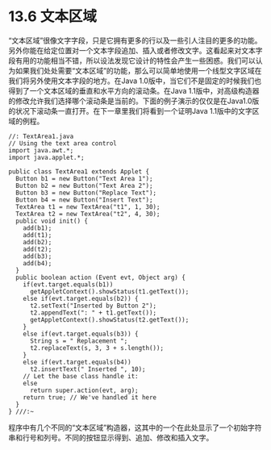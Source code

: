 # 13.6 文本区域

“文本区域”很像文字字段，只是它拥有更多的行以及一些引人注目的更多的功能。另外你能在给定位置对一个文本字段追加、插入或者修改文字。这看起来对文本字段有用的功能相当不错，所以设法发现它设计的特性会产生一些困惑。我们可以认为如果我们处处需要“文本区域”的功能，那么可以简单地使用一个线型文字区域在我们将另外使用文本字段的地方。在Java 1.0版中，当它们不是固定的时候我们也得到了一个文本区域的垂直和水平方向的滚动条。在Java 1.1版中，对高级构造器的修改允许我们选择哪个滚动条是当前的。下面的例子演示的仅仅是在Java1.0版的状况下滚动条一直打开。在下一章里我们将看到一个证明Java 1.1版中的文字区域的例程。

```text
//: TextArea1.java
// Using the text area control
import java.awt.*;
import java.applet.*;

public class TextArea1 extends Applet {
  Button b1 = new Button("Text Area 1");
  Button b2 = new Button("Text Area 2");
  Button b3 = new Button("Replace Text");
  Button b4 = new Button("Insert Text");
  TextArea t1 = new TextArea("t1", 1, 30);
  TextArea t2 = new TextArea("t2", 4, 30);
  public void init() {
    add(b1);
    add(t1);
    add(b2);
    add(t2);
    add(b3);
    add(b4);
  }
  public boolean action (Event evt, Object arg) {
    if(evt.target.equals(b1))
      getAppletContext().showStatus(t1.getText());
    else if(evt.target.equals(b2)) {
      t2.setText("Inserted by Button 2");
      t2.appendText(": " + t1.getText());
      getAppletContext().showStatus(t2.getText());
    }
    else if(evt.target.equals(b3)) {
      String s = " Replacement ";
      t2.replaceText(s, 3, 3 + s.length());
    }
    else if(evt.target.equals(b4))
      t2.insertText(" Inserted ", 10);
    // Let the base class handle it:
    else
      return super.action(evt, arg);
    return true; // We've handled it here
  }
} ///:~
```

程序中有几个不同的“文本区域”构造器，这其中的一个在此处显示了一个初始字符串和行号和列号。不同的按钮显示得到、追加、修改和插入文字。

